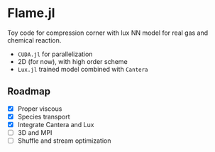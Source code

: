 # Flame.jl

Toy code for compression corner with lux NN model for real gas and chemical reaction.

- `CUDA.jl` for parallelization
- 2D (for now), with high order scheme
- `Lux.jl` trained model combined with `Cantera`

## Roadmap
- [x] Proper viscous
- [x] Species transport
- [x] Integrate Cantera and Lux
- [ ] 3D and MPI
- [ ] Shuffle and stream optimization